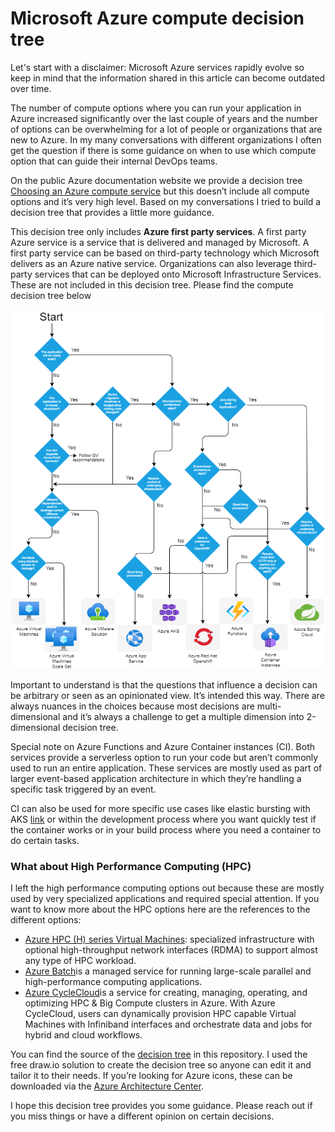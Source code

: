# Microsoft Azure compute decision tree

Let's start with a disclaimer: Microsoft Azure services rapidly evolve so keep in mind that the information shared in this article can become outdated over time.

The number of compute options where you can run your application in Azure increased significantly over the last couple of years and the number of options can be overwhelming for a lot of people or organizations that are new to Azure.
In my many conversations with different organizations I often get the question if there is some guidance on when to use which compute option that can guide their internal DevOps teams. 

On the public Azure documentation website we provide a decision tree 	[Choosing an Azure compute service](https://docs.microsoft.com/en-us/azure/architecture/guide/technology-choices/compute-decision-tree) but this doesn’t include all compute options and it’s very high level. Based on my conversations I tried to build a decision tree that provides a little more guidance. 

This decision tree only includes **Azure first party services**. A first party Azure service is a service that is delivered and managed by Microsoft. A first party service can be based on third-party technology which Microsoft delivers as an Azure native service. Organizations can also leverage third-party services that can be deployed onto Microsoft Infrastructure Services. These are not included in this decision tree.
Please find the compute decision tree below

![Picture of decision tree](/images/AzureComputeDecisionTree.png)

Important to understand is that the questions that influence a decision can be arbitrary or seen as an opinionated view. It’s intended this way. There are always nuances in the choices because most decisions are multi-dimensional and it’s always a challenge to get a multiple dimension into 2-dimensional decision tree.

Special note on Azure Functions and Azure Container instances (CI). Both services provide a serverless option to run your code but aren’t commonly used to run an entire application. These services are mostly used as part of larger event-based application architecture in which they’re handling a specific task triggered by an event. 

CI can also be used for more specific use cases like elastic bursting with AKS [link](https://docs.microsoft.com/en-us/azure/architecture/solution-ideas/articles/scale-using-aks-with-aci) or within the development process where you want quickly test if the container works or in your build process where you need a container to do certain tasks.

### What about High Performance Computing (HPC)

I left the high performance computing options out because these are mostly used by very specialized applications and required special attention. If you want to know more about the HPC options here are the references to the different options:
- [Azure HPC (H) series Virtual Machines](https://docs.microsoft.com/en-us/azure/virtual-machines/sizes-hpc): specialized infrastructure with optional high-throughput network interfaces (RDMA) to support almost any type of HPC workload. 
- [Azure Batch](https://docs.microsoft.com/en-us/azure/batch/batch-technical-overview)is a managed service for running large-scale parallel and high-performance computing applications.
- [Azure CycleCloud](https://docs.microsoft.com/en-us/azure/cyclecloud/overview?view=cyclecloud-8)is a service for creating, managing, operating, and optimizing HPC & Big Compute clusters in Azure. With Azure CycleCloud, users can dynamically provision HPC capable Virtual Machines with Infiniband interfaces and orchestrate data and jobs for hybrid and cloud workflows.

You can find the source of the [decision tree](https://github.com/MarcvanHouten/AzureComputeDecisionTree/blob/main/AzureComputeDecisionTree.drawio) in this repository. I used the free draw.io solution to create the decision tree so anyone can edit it and tailor it to their needs. If you’re looking for Azure icons, these can be downloaded via the [Azure Architecture Center](https://docs.microsoft.com/en-us/azure/architecture/icons/).

I hope this decision tree provides you some guidance. Please reach out if you miss things or have a different opinion on certain decisions.




